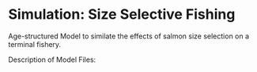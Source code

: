 # Simulation: Size Selective Fishing

Age-structured Model to similate the effects of salmon size selection on a terminal fishery.

Description of Model Files:
